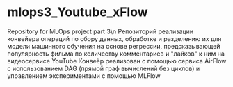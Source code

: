 # mlops3_Youtube_xFlow
Repository for MLOps project part 3\n 
   Репозиторий реализации конвейера операций по сбору данных, обработке и разделению их для модели машинного обучения на основе регрессии, предсказывающей   популярность фильма по количеству комментариев и "лайков" к ним на видеосервисе YouTube
   Конвеёр реализован с помощью сервиса AirFlow с использованием DAG (прямой граф вычислений без циклов) и управлением экспериментами с помощью MLFlow

